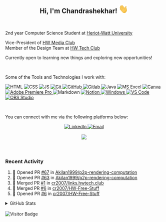 <!-- Introduction -->
<h2 align="center">Hi, I'm Chandrashekhar! <img src="https://raw.githubusercontent.com/ABSphreak/ABSphreak/master/gifs/Hi.gif" width="30px"></h2>
<br>
<p>2nd year Computer Science Student at <a title="HWU Website" href="https://hw.ac.uk" target="_blank">Heriot-Watt University</a></p>
<p>Vice-President of <a href="https://www.instagram.com/_wattlife/">HW Media Club</a><br>
Member of the Design Team at <a href="https://hwtech.club/">HW Tech Club</a></p>
<p>Currently open to learning new things and exploring new opportunities!</p>
<br>


<!-- Tools and Technologies Section -->
<p>Some of the Tools and Technologies I work with:</p>

<!--
Badges Sample Code (Replace text within <> to the required values)
.
https://img.shields.io/badge/<text>-informational?style=flat-sqaure&logo=<logoname>&logoColor=white&color=<hexcode>
-->
<p align="left">
<img alt="HTML" title="HyperText Markup Language" src="https://img.shields.io/badge/HTML-informational?style=flat-sqaure&logo=html5&logoColor=white&color=E34F26">
<img alt="CSS" title="Cascading Style Sheets" src="https://img.shields.io/badge/CSS-informational?style=flat-sqaure&logo=css3&logoColor=white&color=1572B6">
<img alt="JS" title="JavaScript" src="https://img.shields.io/badge/JavaScript-informational?style=flat-sqaure&logo=javascript&logoColor=black&color=F7DF1E">
<a href="https://www.git-scm.com">
<img alt="Git" title="Version Control System" src="https://img.shields.io/badge/Git-informational?style=flat-sqaure&logo=git&logoColor=white&color=F05032">
</a>
<a href="https://www.github.com">
<img alt="GitHub" src="https://img.shields.io/badge/GitHub-informational?style=flat-sqaure&logo=github&logoColor=white&color=181717">
</a>
<a href="https://about.gitlab.com/">
<img alt="Gitlab" src="https://img.shields.io/badge/Gitlab-informational?style=flat-sqaure&logo=gitlab&logoColor=white&color=FCA121">
</a>
<img alt="Java" src="https://img.shields.io/badge/Java-informational?style=flat-sqaure&logo=Java&logoColor=white&color=007396">
<img alt="MS Excel" title="Microsoft Excel" src="https://img.shields.io/badge/MS%20Excel-informational?style=flat-sqaure&logo=microsoft-excel&logoColor=white&color=217346">
<a href="https://www.canva.com/">
<img alt="Canva" title="Graphic Design Platform" src="https://img.shields.io/badge/Canva-informational?style=flat-sqaure&logo=canva&logoColor=white&color=00C4CC&">
</a>
<a href="https://www.adobe.com/products/premiere.html">
<img alt="Adobe Premiere Pro" title="Professional Video Editing Tool by Adobe" src="https://img.shields.io/badge/Adobe%20Premiere%20Pro%20CC-informational?style=flat-sqaure&logo=Adobe+Premiere+Pro&logoColor=black&color=9999FF">
</a>
<img alt="Markdown" title="Markup Language to format text" src="https://img.shields.io/badge/Markdown-informational?style=flat-sqaure&logo=markdown&logoColor=white&color=000000">
<a href="https://notion.com">
<img alt="Notion" title="Note-Taking App" src="https://img.shields.io/badge/Notion-informational?style=flat-sqaure&logo=notion&logoColor=white&color=000000">
</a>
<a href="https://www.microsoft.com/en-us/windows">
<img alt="Windows" src="https://img.shields.io/badge/Windows-informational?style=flat-sqaure&logo=windows&logoColor=white&color=0078D6">
</a>
<a href="https://code.visualstudio.com/">
<img alt="VS Code" src="https://img.shields.io/badge/VS%20Code-informational?style=flat-sqaure&logo=visualstudiocode&logoColor=white&color=007ACC">
</a>
<a href="https://obsproject.com/">
<img alt="OBS Studio" title="Screen Recording & Livestream Software" src="https://img.shields.io/badge/OBS%20Studio-informational?style=flat-sqaure&logo=obs-studio&logoColor=white&color=302E31">
</a>
</p>
<br>


<!-- Contact Info -->
You can connect with me via the following platforms below:
<div align="center">
<a href="https://www.linkedin.com/in/chandrashekhar-r/">
<img alt="LinkedIn" title="My LinkedIn Profile" src="https://img.shields.io/badge/LinkedIn-informational?style=for-the-badge&logo=linkedin&logoColor=white&color=0A66C2">
</a>
<a href="mailto:cr2007@hw.ac.uk">
<img alt="Email" title="Drop a mail!" src="https://img.shields.io/badge/Email-informational?style=for-the-badge&logo=microsoft-outlook&logoColor=white&color=0078D4">
</a>
<br>
<br>
<img src="https://github-readme-streak-stats.herokuapp.com/?user=cr2007&theme=dracula">
</div>

<br>
<br>

<h3>Recent Activity</h3>

<!--START_SECTION:activity-->
1. 💪 Opened PR [#67](https://github.com/Akilan1999/p2p-rendering-computation/pull/67) in [Akilan1999/p2p-rendering-computation](https://github.com/Akilan1999/p2p-rendering-computation)
2. 💪 Opened PR [#63](https://github.com/Akilan1999/p2p-rendering-computation/pull/63) in [Akilan1999/p2p-rendering-computation](https://github.com/Akilan1999/p2p-rendering-computation)
3. 🎉 Merged PR [#1](https://github.com/cr2007/links.hwtech.club/pull/1) in [cr2007/links.hwtech.club](https://github.com/cr2007/links.hwtech.club)
4. 🎉 Merged PR [#6](https://github.com/cr2007/HW-Free-Stuff/pull/6) in [cr2007/HW-Free-Stuff](https://github.com/cr2007/HW-Free-Stuff)
5. 💪 Opened PR [#6](https://github.com/cr2007/HW-Free-Stuff/pull/6) in [cr2007/HW-Free-Stuff](https://github.com/cr2007/HW-Free-Stuff)
<!--END_SECTION:activity-->

<!-- GitHub Stats -->
<details><summary>GitHub Stats</summary>
<!-- Credit: https://github.com/anuraghazra/github-readme-stats) -->

<div align="center">
<img alt="GitHub Stats" src="https://github-readme-stats.vercel.app/api?username=cr2007&theme=dracula">
<img alt="Most Used Languages" src="https://github-readme-stats.vercel.app/api/top-langs/?username=cr2007&layout=compact&theme=dracula">
</div>
<p><b>Note:</b> <em>The Top Languages is only a metric to display the languages my public code consist of, and does not reflect experience or skill level.</em></p>
</details>
<br>

<!-- Visitor Badge -->
<img src="https://visitor-badge.glitch.me/badge?page_id=cr2007" alt="Visitor Badge"/>

<!--
**cr2007/cr2007** is a ✨ _special_ ✨ repository because its `README.md` (this file) appears on your GitHub profile.

Here are some ideas to get you started:

- 🔭 I’m currently working on ...
- 🌱 I’m currently learning ...
- 👯 I’m looking to collaborate on ...
- 🤔 I’m looking for help with ...
- 💬 Ask me about ...
- 📫 How to reach me: ...
- 😄 Pronouns: ...
- ⚡ Fun fact: ...
-->
